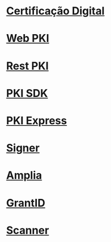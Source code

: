 ﻿# [Certificação Digital](articles/pki-guide/index.md)
# [Web PKI](articles/web-pki/index.md)
# [Rest PKI](articles/rest-pki/index.md)
# [PKI SDK](articles/pki-sdk/index.md)
# [PKI Express](articles/pki-express/index.md)
# [Signer](articles/signer/index.md)
# [Amplia](articles/amplia/index.md)
# [GrantID](articles/grant-id/index.md)
# [Scanner](articles/scanner/index.md)
